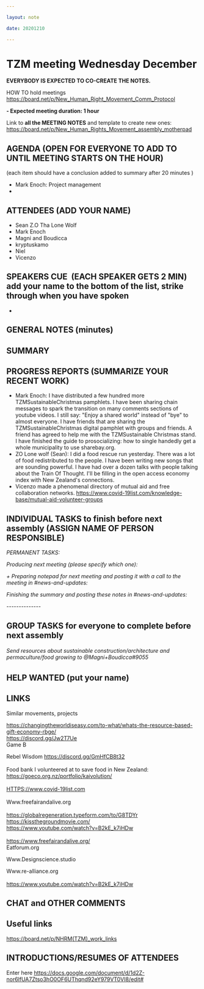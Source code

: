 ```yaml
---

layout: note

date: 20201210

---
```


# **TZM meeting Wednesday December**

**EVERYBODY IS EXPECTED TO CO-CREATE THE NOTES.**

HOW TO hold meetings <https://board.net/p/New_Human_Right_Movement_Comm_Protocol>

**- Expected meeting duration: 1 hour**

Link to **all the MEETING NOTES** and template to create new ones:     <https://board.net/p/New_Human_Rights_Movement_assembly_motherpad>

## **AGENDA** (OPEN FOR EVERYONE TO ADD TO UNTIL MEETING STARTS ON THE HOUR)

(each item should have a conclusion added to summary after 20 minutes )

* Mark Enoch: Project management
* 

## **ATTENDEES** (ADD YOUR NAME)

* Sean Z.O Tha Lone Wolf
* Mark Enoch
* Magni and Boudicca
* kryptuskamo
* Niel
* Vicenzo

## **SPEAKERS CUE**  (EACH SPEAKER GETS 2 MIN)  add your name to the bottom of the list, strike through when you have spoken

* 

## **GENERAL NOTES** (minutes)

## **SUMMARY**

## 

## 

## **PROGRESS REPORTS** (SUMMARIZE YOUR RECENT WORK)

* Mark Enoch: I have distributed a few hundred more TZMSustainableChristmas pamphlets. I have been sharing chain messages to spark the transition on many comments sections of youtube videos. I still say: "Enjoy a shared world" instead of "bye" to almost everyone. I have friends that are sharing the TZMSustainableChristmas digital pamphlet with groups and friends. A friend has agreed to help me with the TZMSustainable Christmas stand. I have finished the guide to prosocializing: how to single handedly get a whole municipality to use sharebay.org.
* ZO Lone wolf (Sean): I did a food rescue run yesterday. There was a  lot of food redistributed to the people. I have been writing new songs that are sounding powerful. I have had over a dozen talks with people talking about the Train Of Thought. I'll be filling in the open access economy index with New Zealand's connections. 
* Vicenzo made a phenomenal directory of mutual aid and free collaboration networks. <https://www.covid-19list.com/knowledge-base/mutual-aid-volunteer-groups>

## **INDIVIDUAL TASKS to finish before next assembly** (ASSIGN NAME OF PERSON RESPONSIBLE)

*PERMANENT TASKS:*

*Producing next meeting (please specify which one):*

*+ Preparing notepad for next meeting and posting it with a call to the meeting in #news-and-updates:*

*Finishing the summary and posting these notes in #news-and-updates:*

\--------------

## **GROUP TASKS for everyone to complete before next assembly**

###### Send resources about sustainable construction/architecture and permaculture/food growing to @Magni+Boudicca#9055

## **HELP WANTED** (put your name)

## **LINKS**

Similar movements, projects

<https://changingtheworldiseasy.com/to-what/whats-the-resource-based-gift-economy-rbge/>\
<https://discord.gg/Jw2T7Ue>\
Game B  

Rebel Wisdom <https://discord.gg/GmHfCB8t32>\
\
Food bank I volunteered at to save food in New Zealand:\
<https://goeco.org.nz/portfolio/kaivolution/>\
\
<HTTPS://www.covid-19list.com>\
\
Www.freefairandalive.org\
\
<https://globalregeneration.typeform.com/to/G8TDYr>\
<https://kissthegroundmovie.com/>\
<https://www.youtube.com/watch?v=B2kE_k7iHDw>\
\
<https://www.freefairandalive.org/>\
Eatforum.org

Www.Designscience.studio

Www.re-alliance.org\
\
<https://www.youtube.com/watch?v=B2kE_k7iHDw>

## **CHAT and OTHER COMMENTS**

## 

## **Useful links**

<https://board.net/p/NHRM>[(TZM)_work_links](https://board.net/p/NHRM(TZM)_work_links)

## **INTRODUCTIONS/RESUMES OF ATTENDEES**

Enter here <https://docs.google.com/document/d/1d2Z-nor6lfUA7Ztso3hO0OF6UThqnd92eY979VT0VI8/edit#>